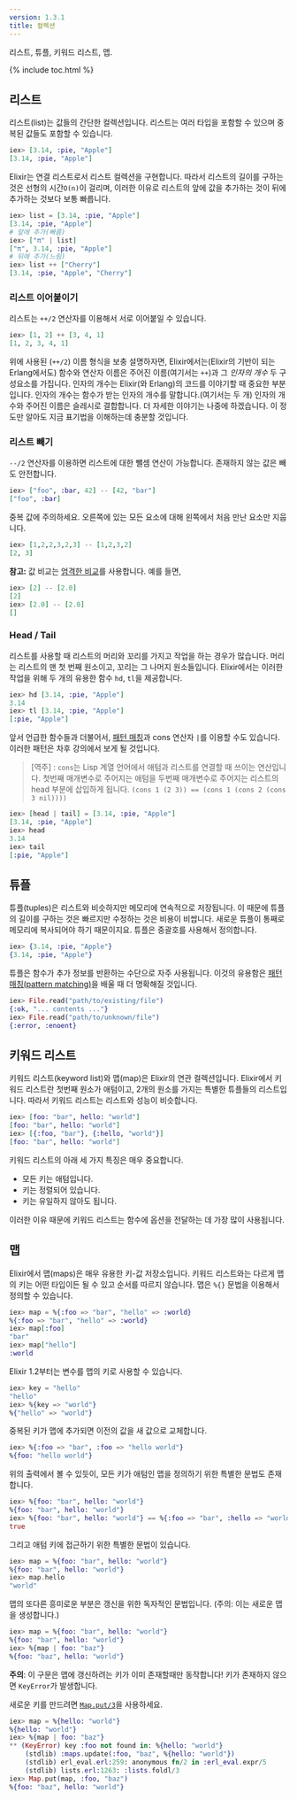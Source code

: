 ```yaml
---
version: 1.3.1
title: 컬렉션
---
```


리스트, 튜플, 키워드 리스트, 맵.

{% include toc.html %}

## 리스트

리스트(list)는 값들의 간단한 컬렉션입니다. 리스트는 여러 타입을 포함할 수 있으며 중복된 값들도 포함할 수 있습니다.

```elixir
iex> [3.14, :pie, "Apple"]
[3.14, :pie, "Apple"]
```

Elixir는 연결 리스트로서 리스트 컬렉션을 구현합니다.
따라서 리스트의 길이를 구하는 것은 선형의 시간`O(n)`이 걸리며,
이러한 이유로 리스트의 앞에 값을 추가하는 것이 뒤에 추가하는 것보다 보통 빠릅니다.

```elixir
iex> list = [3.14, :pie, "Apple"]
[3.14, :pie, "Apple"]
# 앞에 추가(빠름)
iex> ["π" | list]
["π", 3.14, :pie, "Apple"]
# 뒤에 추가(느림)
iex> list ++ ["Cherry"]
[3.14, :pie, "Apple", "Cherry"]
```

### 리스트 이어붙이기

리스트는 `++/2` 연산자를 이용해서 서로 이어붙일 수 있습니다.

```elixir
iex> [1, 2] ++ [3, 4, 1]
[1, 2, 3, 4, 1]
```

위에 사용된 (`++/2`) 이름 형식을 보충 설명하자면,
Elixir에서는(Elixir의 기반이 되는 Erlang에서도) 함수와 연산자 이름은 주어진 이름(여기서는 `++`)과 그 _인자의 개수_ 두 구성요소를 가집니다.
인자의 개수는 Elixir(와 Erlang)의 코드를 이야기할 때 중요한 부분입니다.
인자의 개수는 함수가 받는 인자의 개수를 말합니다.(여기서는 두 개)
인자의 개수와 주어진 이름은 슬레시로 결합합니다. 더 자세한 이야기는 나중에 하겠습니다. 이 정도만 알아도 지금 표기법을 이해하는데 충분할 것입니다.

### 리스트 빼기

`--/2` 연산자를 이용하면 리스트에 대한 뺄셈 연산이 가능합니다. 존재하지 않는 값은 빼도 안전합니다.

```elixir
iex> ["foo", :bar, 42] -- [42, "bar"]
["foo", :bar]
```

중복 값에 주의하세요.
오른쪽에 있는 모든 요소에 대해 왼쪽에서 처음 만난 요소만 지웁니다.

```elixir
iex> [1,2,2,3,2,3] -- [1,2,3,2]
[2, 3]
```

**참고:** 값 비교는 [엄격한 비교](../basics/#comparison)를 사용합니다. 예를 들면,

```elixir
iex> [2] -- [2.0]
[2]
iex> [2.0] -- [2.0]
[]
```

### Head / Tail

리스트를 사용할 때 리스트의 머리와 꼬리를 가지고 작업을 하는 경우가 많습니다.
머리는 리스트의 맨 첫 번째 원소이고, 꼬리는 그 나머지 원소들입니다.
Elixir에서는 이러한 작업을 위해 두 개의 유용한 함수 `hd`, `tl`을 제공합니다.

```elixir
iex> hd [3.14, :pie, "Apple"]
3.14
iex> tl [3.14, :pie, "Apple"]
[:pie, "Apple"]
```

앞서 언급한 함수들과 더불어서, [패턴 매칭](../pattern-matching/)과 cons 연산자 `|`를 이용할 수도 있습니다. 이러한 패턴은 차후 강의에서 보게 될 것입니다.

> [역주] : `cons`는 Lisp 계열 언어에서 애텀과 리스트를 연결할 때 쓰이는 연산입니다. 첫번째 매개변수로 주어지는 애텀을 두번째 매개변수로 주어지는 리스트의 head 부분에 삽입하게 됩니다. `(cons 1 (2 3)) == (cons 1 (cons 2 (cons 3 nil))))`

```elixir
iex> [head | tail] = [3.14, :pie, "Apple"]
[3.14, :pie, "Apple"]
iex> head
3.14
iex> tail
[:pie, "Apple"]
```

## 튜플

튜플(tuples)은 리스트와 비슷하지만 메모리에 연속적으로 저장됩니다.
이 때문에 튜플의 길이를 구하는 것은 빠르지만 수정하는 것은 비용이 비쌉니다. 새로운 튜플이 통째로 메모리에 복사되어야 하기 때문이지요.
튜플은 중괄호를 사용해서 정의합니다.

```elixir
iex> {3.14, :pie, "Apple"}
{3.14, :pie, "Apple"}
```

튜플은 함수가 추가 정보를 반환하는 수단으로 자주 사용됩니다. 이것의 유용함은 [패턴 매칭(pattern matching)](../pattern-matching/)을 배울 때 더 명확해질 것입니다.

```elixir
iex> File.read("path/to/existing/file")
{:ok, "... contents ..."}
iex> File.read("path/to/unknown/file")
{:error, :enoent}
```

## 키워드 리스트

키워드 리스트(keyword list)와 맵(map)은 Elixir의 연관 컬렉션입니다.
Elixir에서 키워드 리스트란 첫번째 원소가 애텀이고, 2개의 원소를 가지는 특별한 튜플들의 리스트입니다. 따라서 키워드 리스트는 리스트와 성능이 비슷합니다.

```elixir
iex> [foo: "bar", hello: "world"]
[foo: "bar", hello: "world"]
iex> [{:foo, "bar"}, {:hello, "world"}]
[foo: "bar", hello: "world"]
```

키워드 리스트의 아래 세 가지 특징은 매우 중요합니다.

+ 모든 키는 애텀입니다.
+ 키는 정렬되어 있습니다.
+ 키는 유일하지 않아도 됩니다.

이러한 이유 때문에 키워드 리스트는 함수에 옵션을 전달하는 데 가장 많이 사용됩니다.

## 맵

Elixir에서 맵(maps)은 매우 유용한 키-값 저장소입니다.
키워드 리스트와는 다르게 맵의 키는 어떤 타입이든 될 수 있고 순서를 따르지 않습니다.
맵은 `%{}` 문법을 이용해서 정의할 수 있습니다.

```elixir
iex> map = %{:foo => "bar", "hello" => :world}
%{:foo => "bar", "hello" => :world}
iex> map[:foo]
"bar"
iex> map["hello"]
:world
```

Elixir 1.2부터는 변수를 맵의 키로 사용할 수 있습니다.

```elixir
iex> key = "hello"
"hello"
iex> %{key => "world"}
%{"hello" => "world"}
```

중복된 키가 맵에 추가되면 이전의 값을 새 값으로 교체합니다.

```elixir
iex> %{:foo => "bar", :foo => "hello world"}
%{foo: "hello world"}
```

위의 출력에서 볼 수 있듯이, 모든 키가 애텀인 맵을 정의하기 위한 특별한 문법도 존재합니다.

```elixir
iex> %{foo: "bar", hello: "world"}
%{foo: "bar", hello: "world"}
iex> %{foo: "bar", hello: "world"} == %{:foo => "bar", :hello => "world"}
true
```

그리고 애텀 키에 접근하기 위한 특별한 문법이 있습니다.

```elixir
iex> map = %{foo: "bar", hello: "world"}
%{foo: "bar", hello: "world"}
iex> map.hello
"world"
```

맵의 또다른 흥미로운 부분은 갱신을 위한 독자적인 문법입니다. (주의: 이는 새로운 맵을 생성합니다.)

```elixir
iex> map = %{foo: "bar", hello: "world"}
%{foo: "bar", hello: "world"}
iex> %{map | foo: "baz"}
%{foo: "baz", hello: "world"}
```

**주의**: 이 구문은 맵에 갱신하려는 키가 이미 존재할때만 동작합니다! 키가 존재하지 않으면 `KeyError`가 발생합니다.

새로운 키를 만드려면 [`Map.put/3`](https://hexdocs.pm/elixir/Map.html#put/3)을 사용하세요.

```elixir
iex> map = %{hello: "world"}
%{hello: "world"}
iex> %{map | foo: "baz"}
** (KeyError) key :foo not found in: %{hello: "world"}
    (stdlib) :maps.update(:foo, "baz", %{hello: "world"})
    (stdlib) erl_eval.erl:259: anonymous fn/2 in :erl_eval.expr/5
    (stdlib) lists.erl:1263: :lists.foldl/3
iex> Map.put(map, :foo, "baz")
%{foo: "baz", hello: "world"}
```
